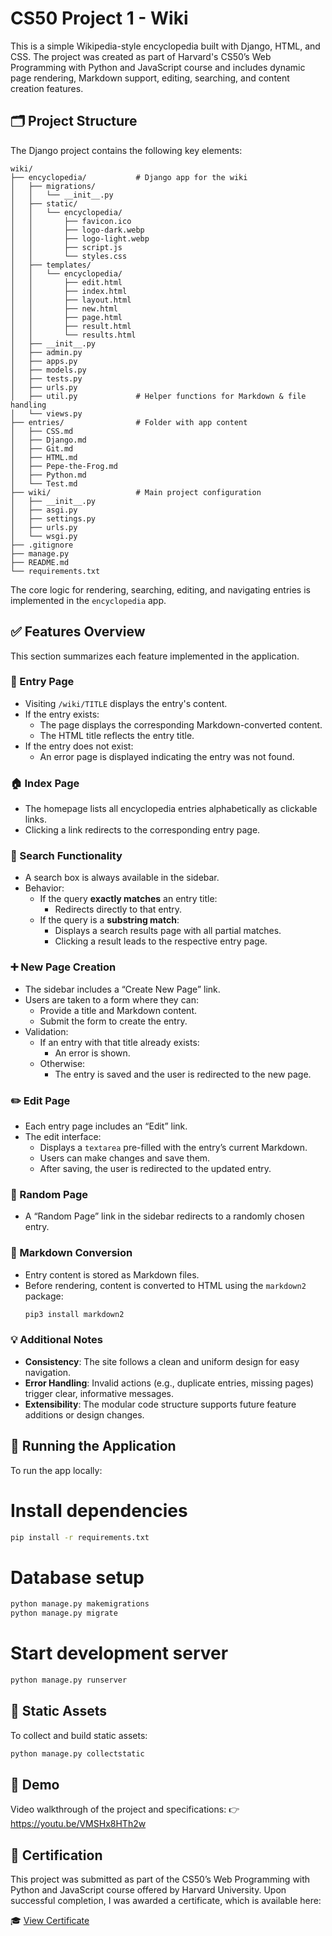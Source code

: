 # CS50 Project 1 - Wiki

This is a simple Wikipedia-style encyclopedia built with Django, HTML, and CSS. The project was created as part of Harvard's CS50’s Web Programming with Python and JavaScript course and includes dynamic page rendering, Markdown support, editing, searching, and content creation features.

## 🗂️ Project Structure

The Django project contains the following key elements:

```
wiki/
├── encyclopedia/           # Django app for the wiki
│   ├── migrations/
│   │   └── __init__.py
│   ├── static/
│   │   └── encyclopedia/
│   │       ├── favicon.ico
│   │       ├── logo-dark.webp
│   │       ├── logo-light.webp
│   │       ├── script.js
│   │       └── styles.css
│   ├── templates/
│   │   └── encyclopedia/
│   │       ├── edit.html
│   │       ├── index.html
│   │       ├── layout.html
│   │       ├── new.html
│   │       ├── page.html
│   │       ├── result.html
│   │       └── results.html
│   ├── __init__.py
│   ├── admin.py
│   ├── apps.py
│   ├── models.py
│   ├── tests.py
│   ├── urls.py
│   ├── util.py             # Helper functions for Markdown & file handling
│   └── views.py
├── entries/                # Folder with app content
│   ├── CSS.md
│   ├── Django.md
│   ├── Git.md
│   ├── HTML.md
│   ├── Pepe-the-Frog.md
│   ├── Python.md
│   └── Test.md
├── wiki/                   # Main project configuration
│   ├── __init__.py
│   ├── asgi.py
│   ├── settings.py
│   ├── urls.py
│   └── wsgi.py
├── .gitignore
├── manage.py
├── README.md
└── requirements.txt
```

The core logic for rendering, searching, editing, and navigating entries is implemented in the `encyclopedia` app.

## ✅ Features Overview

This section summarizes each feature implemented in the application.

### 📖 Entry Page
  - Visiting `/wiki/TITLE` displays the entry's content.
  - If the entry exists:
    - The page displays the corresponding Markdown-converted content.
    - The HTML title reflects the entry title.
  - If the entry does not exist:
    - An error page is displayed indicating the entry was not found.

### 🏠 Index Page
  - The homepage lists all encyclopedia entries alphabetically as clickable links.
  - Clicking a link redirects to the corresponding entry page.

### 🔎 Search Functionality
  - A search box is always available in the sidebar.
  - Behavior:
    - If the query **exactly matches** an entry title:
      - Redirects directly to that entry.
    - If the query is a **substring match**:
      - Displays a search results page with all partial matches.
      - Clicking a result leads to the respective entry page.

### ➕ New Page Creation
  - The sidebar includes a “Create New Page” link.
  - Users are taken to a form where they can:
    - Provide a title and Markdown content.
    - Submit the form to create the entry.
  - Validation:
    - If an entry with that title already exists:
      - An error is shown.
    - Otherwise:
      - The entry is saved and the user is redirected to the new page.

### ✏️ Edit Page
  - Each entry page includes an “Edit” link.
  - The edit interface:
    - Displays a `textarea` pre-filled with the entry’s current Markdown.
    - Users can make changes and save them.
    - After saving, the user is redirected to the updated entry.

### 🎲 Random Page
  - A “Random Page” link in the sidebar redirects to a randomly chosen entry.

### 🔁 Markdown Conversion
  - Entry content is stored as Markdown files.
  - Before rendering, content is converted to HTML using the `markdown2` package:
    ```bash
    pip3 install markdown2
    ```

### 💡 Additional Notes
  - **Consistency**: The site follows a clean and uniform design for easy navigation.
  - **Error Handling**: Invalid actions (e.g., duplicate entries, missing pages) trigger clear, informative messages.
  - **Extensibility**: The modular code structure supports future feature additions or design changes.

## 🚀 Running the Application

To run the app locally:

# Install dependencies

```bash
pip install -r requirements.txt
```

# Database setup

```bash
python manage.py makemigrations
python manage.py migrate
```

# Start development server

```bash
python manage.py runserver
```

## 🧱 Static Assets

To collect and build static assets:

```bash
python manage.py collectstatic
```

## 🎥 Demo

Video walkthrough of the project and specifications:
👉 https://youtu.be/VMSHx8HTh2w

## 📜 Certification
This project was submitted as part of the CS50’s Web Programming with Python and JavaScript course offered by Harvard University.
Upon successful completion, I was awarded a certificate, which is available here:

🎓 [View Certificate](https://certificates.cs50.io/6f5116d0-882d-4fc1-9dc6-0c96c5d4c7b1.pdf)